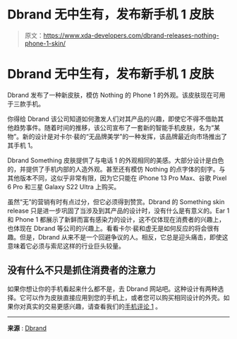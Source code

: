 # Dbrand 无中生有，发布新手机 1 皮肤

> 原文：<https://www.xda-developers.com/dbrand-releases-nothing-phone-1-skin/>

# Dbrand 无中生有，发布新手机 1 皮肤

Dbrand 发布了一种新皮肤，模仿 Nothing 的 Phone 1 的外观。该皮肤现在可用于三款手机。

你得给 Dbrand 该公司知道如何激发人们对其产品的兴趣，即使它不得不借助其他趋势事件。随着时间的推移，该公司宣布了一套新的智能手机皮肤，名为“某物”。新的设计是对卡尔·裴的“无品牌美学”的一种发挥，该品牌最近向市场推出了其手机 1。

Dbrand Something 皮肤提供了与电话 1 的外观相同的美感。大部分设计是白色的，并提供了手机内部的人造外观。甚至还有模仿 Nothing 的点字体的刻字。与其他版本不同，这似乎非常有限，因为它只能在 iPhone 13 Pro Max、谷歌 Pixel 6 Pro 和三星 Galaxy S22 Ultra 上购买。

虽然“无”的营销有时有点过分，但它必须得到赞赏。Dbrand 的 Something skin release 只是进一步巩固了当涉及到其产品的设计时，没有什么是有意义的。Ear 1 和 Phone 1 都展示了新鲜而富有感染力的设计，这不仅体现在消费者的兴趣上，也体现在 Dbrand 等公司的兴趣上。看看卡尔·裴和虚无是如何反应的将会很有趣。但是，Dbrand 从来不是一个回避争议的人。相反，它总是迎头痛击，即使这意味着它必须与索尼这样的行业巨头较量。

## 没有什么不只是抓住消费者的注意力

如果你想让你的手机看起来什么都不是，去 Dbrand 网站吧。这种设计有两种选择。它可以作为皮肤直接应用到您的手机上，或者您可以购买相同设计的外壳。如果你对真实的交易更感兴趣，请查看我们的[手机评论 1](https://www.xda-developers.com/nothing-phone-1-review/) 。

* * *

**来源** : [Dbrand](https://www.anrdoezrs.net/links/100122946/type/dlg/sid/UUxdaUeUpU42554/https://dbrand.com/shop/special-edition/something)